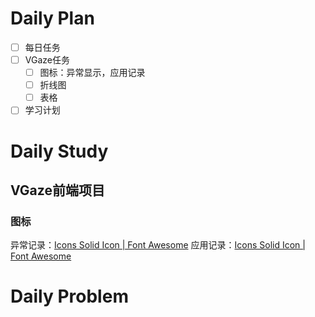 # Daily Plan
- [ ] 每日任务
- [ ] VGaze任务
	- [ ] 图标：异常显示，应用记录
	- [ ] 折线图
	- [ ] 表格
- [ ] 学习计划
# Daily Study
## VGaze前端项目
### 图标
异常记录：[Icons Solid Icon | Font Awesome](https://fontawesome.com/v6/icons/circle-exclamation?f=classic&s=solid)
应用记录：[Icons Solid Icon | Font Awesome](https://fontawesome.com/v6/icons/desktop?f=classic&s=solid)
# Daily Problem
